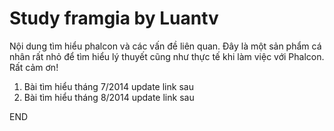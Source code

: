 Study framgia by Luantv
===============
Nội dung tìm hiểu phalcon và các vấn đề liên quan.
Đây là một sản phẩm cá nhân rất nhỏ để tìm hiểu lý thuyết cũng như thực tế khi làm việc với Phalcon.
Rất cảm ơn!

1. Bài tìm hiểu tháng 7/2014
    update link sau
2. Bài tìm hiểu tháng 8/2014
    update link sau

END
